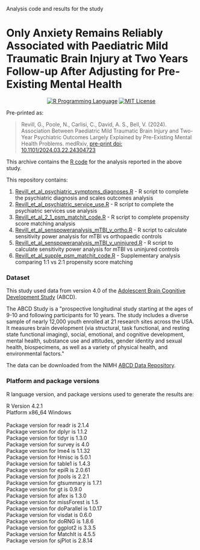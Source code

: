 Analysis code and results for the study

#  Only Anxiety Remains Reliably Associated with Paediatric Mild Traumatic Brain Injury at Two Years Follow-up After Adjusting for Pre-Existing Mental Health


<p align="center">
	<a href="https://en.wikipedia.org/wiki/R_(programming_language)"><img
		alt="R Programming Language"
		src="https://img.shields.io/badge/Language-R-%232268BB.svg"></a>
	<a href="https://opensource.org/licenses/MIT"><img
		alt="MIT License"
		src="https://img.shields.io/badge/license-MIT-blue.svg"></a>
</p>

Pre-printed as: 

> Revill, G., Poole, N., Carlisi, C., David, A. S., Bell, V. (2024). Association Between Paediatric Mild Traumatic Brain Injury and Two-Year Psychiatric Outcomes Largely Explained by Pre-Existing Mental Health Problems. medRxiv, [pre-print doi: 10.1101/2024.03.22.24304723](https://doi.org/10.1101/2024.03.22.24304723)

This archive contains the [R code](https://en.wikipedia.org/wiki/R_(programming_language)) for the analysis reported in the above study. 

This repository contains:

1.  [Revill_et_al_psychiatric_symptoms_diagnoses.R](https://github.com/GraceRevill/pTBI-neuropsychiatric-outcomes/blob/main/Revill_et_al_psychiatric_symptoms_diagnoses.R) - R script to complete the psychiatric diagnosis and scales outcomes analysis
2.  [Revill_et_al_psychiatric_service_use.R](https://github.com/GraceRevill/pTBI-neuropsychiatric-outcomes/blob/main/Revill_et_al_psychiatric_service_use.R) - R script to complete the psychiatric services use analysis
3.  [Revill_et_al_2_1_psm_matchit_code.R](https://github.com/GraceRevill/pTBI-neuropsychiatric-outcomes/blob/main/Revill_et_al_2_1_psm_matchit_code.R) - R script to complete propensity score matching analysis
4.  [Revill_et_al_senspoweranalysis_mTBI_v_ortho.R](https://github.com/GraceRevill/pTBI-neuropsychiatric-outcomes/blob/main/Revill_et_al_senspoweranalysis_mTBI_v_ortho.R) - R script to calculate sensitivity power analysis for mTBI vs orthopaedic controls
5.  [Revill_et_al_senspoweranalysis_mTBI_v_uninjured.R](https://github.com/GraceRevill/pTBI-neuropsychiatric-outcomes/blob/main/Revill_et_al_senspoweranalysis_mTBI_v_uninjured.R) - R script to calculate sensitivity power analysis for mTBI vs uninjured controls
6.  [Revill_et_al_supple_psm_matchit_code.R](https://github.com/GraceRevill/pTBI-neuropsychiatric-outcomes/blob/main/Revill_et_al_supple_psm_matchit_code.R) - Supplementary analysis comparing 1:1 vs 2:1 propensity score matching


### Dataset

This study used data from version 4.0 of the [Adolescent Brain Cognitive Development Study](https://en.wikipedia.org/wiki/ABCD_Study) (ABCD).

The ABCD Study is a "prospective longitudinal study starting at the ages of 9-10 and following participants for 10 years. The study includes a diverse sample of nearly 12,000 youth enrolled at 21 research sites across the USA. It measures brain development (via structural, task functional, and resting state functional imaging), social, emotional, and cognitive development, mental health, substance use and attitudes, gender identity and sexual health, biospecimens, as well as a variety of physical health, and environmental factors."

The data can be downloaded from the NIMH [ABCD Data Repository](https://nda.nih.gov/abcd).

### Platform and package versions

R language version, and package versions used to generate the results are:

R Version 4.2.1<br>
Platform x86_64 Windows<br>
<br>
Package version for readr is 2.1.4<br>
Package version for dplyr is 1.1.2<br>
Package version for tidyr is 1.3.0<br>
Package version for survey is 4.0<br>
Package version for lme4 is 1.1.32<br>
Package version for Hmisc is 5.0.1<br>
Package version for table1 is 1.4.3<br>
Package version for epiR is 2.0.61<br>
Package version for jtools is 2.2.1<br>
Package version for gtsummary is 1.7.1<br>
Package version for gt is 0.9.0<br>
Package version for afex is 1.3.0<br>
Package version for missForest is 1.5<br>
Package version for doParallel is 1.0.17<br>
Package version for visdat is 0.6.0<br>
Package version for doRNG is 1.8.6<br>
Package version for ggplot2 is 3.3.5<br>
Package version for MatchIt is 4.5.5<br>
Package version for sjPlot is 2.8.14<br>
